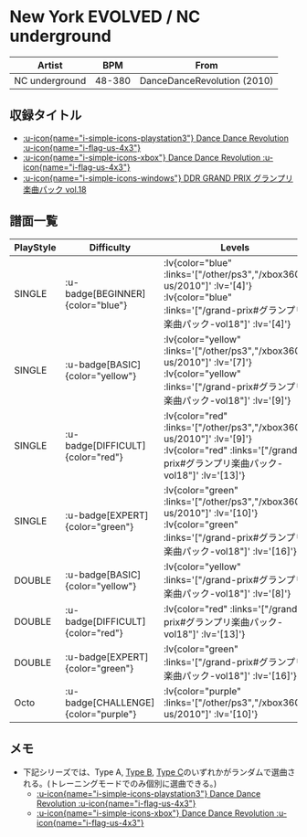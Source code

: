 # New York EVOLVED / NC underground

|Artist|BPM|From|
|------|---|----|
|NC underground|48-380|DanceDanceRevolution (2010)|

## 収録タイトル

- [ :u-icon{name="i-simple-icons-playstation3"} Dance Dance Revolution :u-icon{name="i-flag-us-4x3"} ](/other/ps3)
- [ :u-icon{name="i-simple-icons-xbox"} Dance Dance Revolution :u-icon{name="i-flag-us-4x3"} ](/xbox360-us/2010)
- [ :u-icon{name="i-simple-icons-windows"} DDR GRAND PRIX グランプリ楽曲パック vol.18](/grand-prix#グランプリ楽曲パック-vol18)

## 譜面一覧

|PlayStyle|Difficulty|Levels|Notes|Movie|
|---------|----------|------|-----|-----|
|SINGLE| :u-badge[BEGINNER]{color="blue"} | :lv{color="blue" :links='["/other/ps3","/xbox360-us/2010"]' :lv='[4]'}  :lv{color="blue" :links='["/grand-prix#グランプリ楽曲パック-vol18"]' :lv='[4]'} |109/17||
|SINGLE| :u-badge[BASIC]{color="yellow"} | :lv{color="yellow" :links='["/other/ps3","/xbox360-us/2010"]' :lv='[7]'}  :lv{color="yellow" :links='["/grand-prix#グランプリ楽曲パック-vol18"]' :lv='[9]'} |238/30||
|SINGLE| :u-badge[DIFFICULT]{color="red"} | :lv{color="red" :links='["/other/ps3","/xbox360-us/2010"]' :lv='[9]'}  :lv{color="red" :links='["/grand-prix#グランプリ楽曲パック-vol18"]' :lv='[13]'} |437/45||
|SINGLE| :u-badge[EXPERT]{color="green"} | :lv{color="green" :links='["/other/ps3","/xbox360-us/2010"]' :lv='[10]'}  :lv{color="green" :links='["/grand-prix#グランプリ楽曲パック-vol18"]' :lv='[16]'} |573/85||
|DOUBLE| :u-badge[BASIC]{color="yellow"} | :lv{color="yellow" :links='["/grand-prix#グランプリ楽曲パック-vol18"]' :lv='[8]'} |233/34||
|DOUBLE| :u-badge[DIFFICULT]{color="red"} | :lv{color="red" :links='["/grand-prix#グランプリ楽曲パック-vol18"]' :lv='[13]'} |401/46||
|DOUBLE| :u-badge[EXPERT]{color="green"} | :lv{color="green" :links='["/grand-prix#グランプリ楽曲パック-vol18"]' :lv='[16]'} |598/30||
|Octo| :u-badge[CHALLENGE]{color="purple"} | :lv{color="purple" :links='["/other/ps3","/xbox360-us/2010"]' :lv='[10]'} |||

## メモ

- 下記シリーズでは、Type A, [Type B](/other/ps3/new-york-evolved-type-b), [Type C](/other/ps3/new-york-evolved-type-c)のいずれかがランダムで選曲される。(トレーニングモードでのみ個別に選曲できる。)
  - [ :u-icon{name="i-simple-icons-playstation3"} Dance Dance Revolution :u-icon{name="i-flag-us-4x3"} ](/other/ps3)
  - [ :u-icon{name="i-simple-icons-xbox"} Dance Dance Revolution :u-icon{name="i-flag-us-4x3"} ](/xbox360-us/2010)
